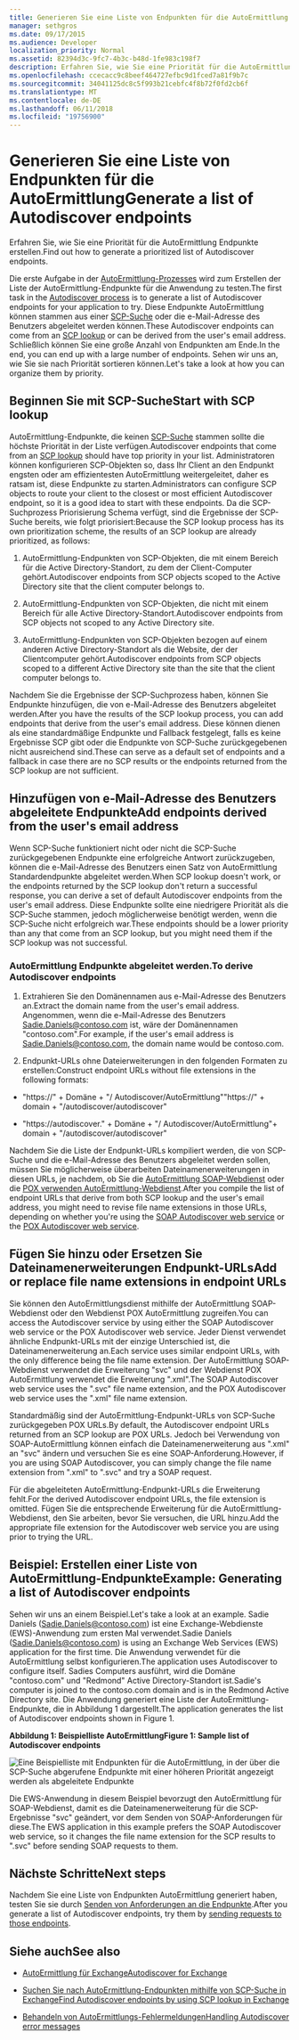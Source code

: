 ```yaml
---
title: Generieren Sie eine Liste von Endpunkten für die AutoErmittlung
manager: sethgros
ms.date: 09/17/2015
ms.audience: Developer
localization_priority: Normal
ms.assetid: 82394d3c-9fc7-4b3c-b48d-1fe983c198f7
description: Erfahren Sie, wie Sie eine Priorität für die AutoErmittlung Endpunkte erstellen.
ms.openlocfilehash: ccecacc9c8beef464727efbc9d1fced7a81f9b7c
ms.sourcegitcommit: 34041125dc8c5f993b21cebfc4f8b72f0fd2cb6f
ms.translationtype: MT
ms.contentlocale: de-DE
ms.lasthandoff: 06/11/2018
ms.locfileid: "19756900"
---
```

# <a name="generate-a-list-of-autodiscover-endpoints"></a><span data-ttu-id="82483-103">Generieren Sie eine Liste von Endpunkten für die AutoErmittlung</span><span class="sxs-lookup"><span data-stu-id="82483-103">Generate a list of Autodiscover endpoints</span></span>

<span data-ttu-id="82483-104">Erfahren Sie, wie Sie eine Priorität für die AutoErmittlung Endpunkte erstellen.</span><span class="sxs-lookup"><span data-stu-id="82483-104">Find out how to generate a prioritized list of Autodiscover endpoints.</span></span>
  
<span data-ttu-id="82483-105">Die erste Aufgabe in der [AutoErmittlung-Prozesses](autodiscover-for-exchange.md) wird zum Erstellen der Liste der AutoErmittlung-Endpunkte für die Anwendung zu testen.</span><span class="sxs-lookup"><span data-stu-id="82483-105">The first task in the [Autodiscover process](autodiscover-for-exchange.md) is to generate a list of Autodiscover endpoints for your application to try.</span></span> <span data-ttu-id="82483-106">Diese Endpunkte AutoErmittlung können stammen aus einer [SCP-Suche](how-to-find-autodiscover-endpoints-by-using-scp-lookup-in-exchange.md) oder die e-Mail-Adresse des Benutzers abgeleitet werden können.</span><span class="sxs-lookup"><span data-stu-id="82483-106">These Autodiscover endpoints can come from an [SCP lookup](how-to-find-autodiscover-endpoints-by-using-scp-lookup-in-exchange.md) or can be derived from the user's email address.</span></span> <span data-ttu-id="82483-107">Schließlich können Sie eine große Anzahl von Endpunkten am Ende.</span><span class="sxs-lookup"><span data-stu-id="82483-107">In the end, you can end up with a large number of endpoints.</span></span> <span data-ttu-id="82483-108">Sehen wir uns an, wie Sie sie nach Priorität sortieren können.</span><span class="sxs-lookup"><span data-stu-id="82483-108">Let's take a look at how you can organize them by priority.</span></span> 
  
## <a name="start-with-scp-lookup"></a><span data-ttu-id="82483-109">Beginnen Sie mit SCP-Suche</span><span class="sxs-lookup"><span data-stu-id="82483-109">Start with SCP lookup</span></span>
<span data-ttu-id="82483-110"><a name="bk_StartWithScp"> </a></span><span class="sxs-lookup"><span data-stu-id="82483-110"></span></span>

<span data-ttu-id="82483-111">AutoErmittlung-Endpunkte, die keinen [SCP-Suche](how-to-find-autodiscover-endpoints-by-using-scp-lookup-in-exchange.md) stammen sollte die höchste Priorität in der Liste verfügen.</span><span class="sxs-lookup"><span data-stu-id="82483-111">Autodiscover endpoints that come from an [SCP lookup](how-to-find-autodiscover-endpoints-by-using-scp-lookup-in-exchange.md) should have top priority in your list.</span></span> <span data-ttu-id="82483-112">Administratoren können konfigurieren SCP-Objekten so, dass Ihr Client an den Endpunkt engsten oder am effizientesten AutoErmittlung weitergeleitet, daher es ratsam ist, diese Endpunkte zu starten.</span><span class="sxs-lookup"><span data-stu-id="82483-112">Administrators can configure SCP objects to route your client to the closest or most efficient Autodiscover endpoint, so it is a good idea to start with these endpoints.</span></span> <span data-ttu-id="82483-113">Da die SCP-Suchprozess Priorisierung Schema verfügt, sind die Ergebnisse der SCP-Suche bereits, wie folgt priorisiert:</span><span class="sxs-lookup"><span data-stu-id="82483-113">Because the SCP lookup process has its own prioritization scheme, the results of an SCP lookup are already prioritized, as follows:</span></span> 
  
1. <span data-ttu-id="82483-114">AutoErmittlung-Endpunkten von SCP-Objekten, die mit einem Bereich für die Active Directory-Standort, zu dem der Client-Computer gehört.</span><span class="sxs-lookup"><span data-stu-id="82483-114">Autodiscover endpoints from SCP objects scoped to the Active Directory site that the client computer belongs to.</span></span>
    
2. <span data-ttu-id="82483-115">AutoErmittlung-Endpunkten von SCP-Objekten, die nicht mit einem Bereich für alle Active Directory-Standort.</span><span class="sxs-lookup"><span data-stu-id="82483-115">Autodiscover endpoints from SCP objects not scoped to any Active Directory site.</span></span>
    
3. <span data-ttu-id="82483-116">AutoErmittlung-Endpunkten von SCP-Objekten bezogen auf einem anderen Active Directory-Standort als die Website, der der Clientcomputer gehört.</span><span class="sxs-lookup"><span data-stu-id="82483-116">Autodiscover endpoints from SCP objects scoped to a different Active Directory site than the site that the client computer belongs to.</span></span>
    
<span data-ttu-id="82483-117">Nachdem Sie die Ergebnisse der SCP-Suchprozess haben, können Sie Endpunkte hinzufügen, die von e-Mail-Adresse des Benutzers abgeleitet werden.</span><span class="sxs-lookup"><span data-stu-id="82483-117">After you have the results of the SCP lookup process, you can add endpoints that derive from the user's email address.</span></span> <span data-ttu-id="82483-118">Diese können dienen als eine standardmäßige Endpunkte und Fallback festgelegt, falls es keine Ergebnisse SCP gibt oder die Endpunkte von SCP-Suche zurückgegebenen nicht ausreichend sind.</span><span class="sxs-lookup"><span data-stu-id="82483-118">These can serve as a default set of endpoints and a fallback in case there are no SCP results or the endpoints returned from the SCP lookup are not sufficient.</span></span>
  
## <a name="add-endpoints-derived-from-the-users-email-address"></a><span data-ttu-id="82483-119">Hinzufügen von e-Mail-Adresse des Benutzers abgeleitete Endpunkte</span><span class="sxs-lookup"><span data-stu-id="82483-119">Add endpoints derived from the user's email address</span></span>
<span data-ttu-id="82483-120"><a name="bk_AddDerivedEndpoints"> </a></span><span class="sxs-lookup"><span data-stu-id="82483-120"></span></span>

<span data-ttu-id="82483-121">Wenn SCP-Suche funktioniert nicht oder nicht die SCP-Suche zurückgegebenen Endpunkte eine erfolgreiche Antwort zurückzugeben, können die e-Mail-Adresse des Benutzers einen Satz von AutoErmittlung Standardendpunkte abgeleitet werden.</span><span class="sxs-lookup"><span data-stu-id="82483-121">When SCP lookup doesn't work, or the endpoints returned by the SCP lookup don't return a successful response, you can derive a set of default Autodiscover endpoints from the user's email address.</span></span> <span data-ttu-id="82483-122">Diese Endpunkte sollte eine niedrigere Priorität als die SCP-Suche stammen, jedoch möglicherweise benötigt werden, wenn die SCP-Suche nicht erfolgreich war.</span><span class="sxs-lookup"><span data-stu-id="82483-122">These endpoints should be a lower priority than any that come from an SCP lookup, but you might need them if the SCP lookup was not successful.</span></span>
  
### <a name="to-derive-autodiscover-endpoints"></a><span data-ttu-id="82483-123">AutoErmittlung Endpunkte abgeleitet werden.</span><span class="sxs-lookup"><span data-stu-id="82483-123">To derive Autodiscover endpoints</span></span>

1. <span data-ttu-id="82483-124">Extrahieren Sie den Domänennamen aus e-Mail-Adresse des Benutzers an.</span><span class="sxs-lookup"><span data-stu-id="82483-124">Extract the domain name from the user's email address.</span></span> <span data-ttu-id="82483-125">Angenommen, wenn die e-Mail-Adresse des Benutzers Sadie.Daniels@contoso.com ist, wäre der Domänennamen "contoso.com".</span><span class="sxs-lookup"><span data-stu-id="82483-125">For example, if the user's email address is Sadie.Daniels@contoso.com, the domain name would be contoso.com.</span></span>
    
2. <span data-ttu-id="82483-126">Endpunkt-URLs ohne Dateierweiterungen in den folgenden Formaten zu erstellen:</span><span class="sxs-lookup"><span data-stu-id="82483-126">Construct endpoint URLs without file extensions in the following formats:</span></span>
    
  - <span data-ttu-id="82483-127">"https://" + Domäne + "/ Autodiscover/AutoErmittlung"</span><span class="sxs-lookup"><span data-stu-id="82483-127">"https://" + domain + "/autodiscover/autodiscover"</span></span>
    
  - <span data-ttu-id="82483-128">"https://autodiscover."</span><span class="sxs-lookup"><span data-stu-id="82483-128"></span></span> <span data-ttu-id="82483-129">+ Domäne + "/ Autodiscover/AutoErmittlung"</span><span class="sxs-lookup"><span data-stu-id="82483-129">+ domain + "/autodiscover/autodiscover"</span></span>
    
<span data-ttu-id="82483-130">Nachdem Sie die Liste der Endpunkt-URLs kompiliert werden, die von SCP-Suche und die e-Mail-Adresse des Benutzers abgeleitet werden sollen, müssen Sie möglicherweise überarbeiten Dateinamenerweiterungen in diesen URLs, je nachdem, ob Sie die [AutoErmittlung SOAP-Webdienst](http://msdn.microsoft.com/library/61c21ea9-7fea-4f56-8ada-bf80e1e6b074%28Office.15%29.aspx) oder die [POX verwenden AutoErmittlung-Webdienst](http://msdn.microsoft.com/library/877152f0-f4b1-4f63-b2ce-924f4bdf2d20%28Office.15%29.aspx).</span><span class="sxs-lookup"><span data-stu-id="82483-130">After you compile the list of endpoint URLs that derive from both SCP lookup and the user's email address, you might need to revise file name extensions in those URLs, depending on whether you're using the [SOAP Autodiscover web service](http://msdn.microsoft.com/library/61c21ea9-7fea-4f56-8ada-bf80e1e6b074%28Office.15%29.aspx) or the [POX Autodiscover web service](http://msdn.microsoft.com/library/877152f0-f4b1-4f63-b2ce-924f4bdf2d20%28Office.15%29.aspx).</span></span>
  
## <a name="add-or-replace-file-name-extensions-in-endpoint-urls"></a><span data-ttu-id="82483-131">Fügen Sie hinzu oder Ersetzen Sie Dateinamenerweiterungen Endpunkt-URLs</span><span class="sxs-lookup"><span data-stu-id="82483-131">Add or replace file name extensions in endpoint URLs</span></span>
<span data-ttu-id="82483-132"><a name="bk_FileExtensions"> </a></span><span class="sxs-lookup"><span data-stu-id="82483-132"></span></span>

<span data-ttu-id="82483-133">Sie können den AutoErmittlungsdienst mithilfe der AutoErmittlung SOAP-Webdienst oder den Webdienst POX AutoErmittlung zugreifen.</span><span class="sxs-lookup"><span data-stu-id="82483-133">You can access the Autodiscover service by using either the SOAP Autodiscover web service or the POX Autodiscover web service.</span></span> <span data-ttu-id="82483-134">Jeder Dienst verwendet ähnliche Endpunkt-URLs mit der einzige Unterschied ist, die Dateinamenerweiterung an.</span><span class="sxs-lookup"><span data-stu-id="82483-134">Each service uses similar endpoint URLs, with the only difference being the file name extension.</span></span> <span data-ttu-id="82483-135">Der AutoErmittlung SOAP-Webdienst verwendet die Erweiterung "svc" und der Webdienst POX AutoErmittlung verwendet die Erweiterung ".xml".</span><span class="sxs-lookup"><span data-stu-id="82483-135">The SOAP Autodiscover web service uses the ".svc" file name extension, and the POX Autodiscover web service uses the ".xml" file name extension.</span></span>
  
<span data-ttu-id="82483-136">Standardmäßig sind der AutoErmittlung-Endpunkt-URLs von SCP-Suche zurückgegeben POX URLs.</span><span class="sxs-lookup"><span data-stu-id="82483-136">By default, the Autodiscover endpoint URLs returned from an SCP lookup are POX URLs.</span></span> <span data-ttu-id="82483-137">Jedoch bei Verwendung von SOAP-AutoErmittlung können einfach die Dateinamenerweiterung aus ".xml" an "svc" ändern und versuchen Sie es eine SOAP-Anforderung.</span><span class="sxs-lookup"><span data-stu-id="82483-137">However, if you are using SOAP Autodiscover, you can simply change the file name extension from ".xml" to ".svc" and try a SOAP request.</span></span>
  
<span data-ttu-id="82483-138">Für die abgeleiteten AutoErmittlung-Endpunkt-URLs die Erweiterung fehlt.</span><span class="sxs-lookup"><span data-stu-id="82483-138">For the derived Autodiscover endpoint URLs, the file extension is omitted.</span></span> <span data-ttu-id="82483-139">Fügen Sie die entsprechende Erweiterung für die AutoErmittlung-Webdienst, den Sie arbeiten, bevor Sie versuchen, die URL hinzu.</span><span class="sxs-lookup"><span data-stu-id="82483-139">Add the appropriate file extension for the Autodiscover web service you are using prior to trying the URL.</span></span>
  
## <a name="example-generating-a-list-of-autodiscover-endpoints"></a><span data-ttu-id="82483-140">Beispiel: Erstellen einer Liste von AutoErmittlung-Endpunkte</span><span class="sxs-lookup"><span data-stu-id="82483-140">Example: Generating a list of Autodiscover endpoints</span></span>
<span data-ttu-id="82483-141"><a name="bk_Example"> </a></span><span class="sxs-lookup"><span data-stu-id="82483-141"></span></span>

<span data-ttu-id="82483-142">Sehen wir uns an einem Beispiel.</span><span class="sxs-lookup"><span data-stu-id="82483-142">Let's take a look at an example.</span></span> <span data-ttu-id="82483-143">Sadie Daniels (Sadie.Daniels@contoso.com) ist eine Exchange-Webdienste (EWS)-Anwendung zum ersten Mal verwendet.</span><span class="sxs-lookup"><span data-stu-id="82483-143">Sadie Daniels (Sadie.Daniels@contoso.com) is using an Exchange Web Services (EWS) application for the first time.</span></span> <span data-ttu-id="82483-144">Die Anwendung verwendet für die AutoErmittlung selbst konfigurieren.</span><span class="sxs-lookup"><span data-stu-id="82483-144">The application uses Autodiscover to configure itself.</span></span> <span data-ttu-id="82483-145">Sadies Computers ausführt, wird die Domäne "contoso.com" und "Redmond" Active Directory-Standort ist.</span><span class="sxs-lookup"><span data-stu-id="82483-145">Sadie's computer is joined to the contoso.com domain and is in the Redmond Active Directory site.</span></span> <span data-ttu-id="82483-146">Die Anwendung generiert eine Liste der AutoErmittlung-Endpunkte, die in Abbildung 1 dargestellt.</span><span class="sxs-lookup"><span data-stu-id="82483-146">The application generates the list of Autodiscover endpoints shown in Figure 1.</span></span>
  
<span data-ttu-id="82483-147">**Abbildung 1: Beispielliste AutoErmittlung**</span><span class="sxs-lookup"><span data-stu-id="82483-147">**Figure 1: Sample list of Autodiscover endpoints**</span></span>

![Eine Beispielliste mit Endpunkten für die AutoErmittlung, in der über die SCP-Suche abgerufene Endpunkte mit einer höheren Priorität angezeigt werden als abgeleitete Endpunkte](media/Ex15_Autodiscover_GenerateList_Example.png)
  
<span data-ttu-id="82483-149">Die EWS-Anwendung in diesem Beispiel bevorzugt den AutoErmittlung für SOAP-Webdienst, damit es die Dateinamenerweiterung für die SCP-Ergebnisse "svc" geändert, vor dem Senden von SOAP-Anforderungen für diese.</span><span class="sxs-lookup"><span data-stu-id="82483-149">The EWS application in this example prefers the SOAP Autodiscover web service, so it changes the file name extension for the SCP results to ".svc" before sending SOAP requests to them.</span></span>
  
## <a name="next-steps"></a><span data-ttu-id="82483-150">Nächste Schritte</span><span class="sxs-lookup"><span data-stu-id="82483-150">Next steps</span></span>
<span data-ttu-id="82483-151"><a name="bk_NextSteps"> </a></span><span class="sxs-lookup"><span data-stu-id="82483-151"></span></span>

<span data-ttu-id="82483-152">Nachdem Sie eine Liste von Endpunkten AutoErmittlung generiert haben, testen Sie sie durch [Senden von Anforderungen an die Endpunkte](how-to-get-user-settings-from-exchange-by-using-autodiscover.md).</span><span class="sxs-lookup"><span data-stu-id="82483-152">After you generate a list of Autodiscover endpoints, try them by [sending requests to those endpoints](how-to-get-user-settings-from-exchange-by-using-autodiscover.md).</span></span>
  
## <a name="see-also"></a><span data-ttu-id="82483-153">Siehe auch</span><span class="sxs-lookup"><span data-stu-id="82483-153">See also</span></span>


- [<span data-ttu-id="82483-154">AutoErmittlung für Exchange</span><span class="sxs-lookup"><span data-stu-id="82483-154">Autodiscover for Exchange</span></span>](autodiscover-for-exchange.md)
    
- [<span data-ttu-id="82483-155">Suchen Sie nach AutoErmittlung-Endpunkten mithilfe von SCP-Suche in Exchange</span><span class="sxs-lookup"><span data-stu-id="82483-155">Find Autodiscover endpoints by using SCP lookup in Exchange</span></span>](how-to-find-autodiscover-endpoints-by-using-scp-lookup-in-exchange.md)
    
- [<span data-ttu-id="82483-156">Behandeln von AutoErmittlungs-Fehlermeldungen</span><span class="sxs-lookup"><span data-stu-id="82483-156">Handling Autodiscover error messages</span></span>](handling-autodiscover-error-messages.md)
    

